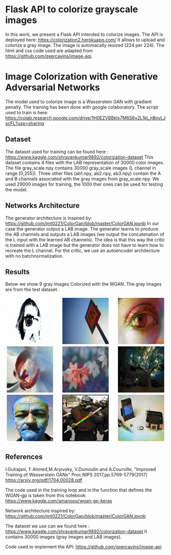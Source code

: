 
# Flask API to colorize grayscale images
In this work, we present a Flask API intended to colorize images.
The API is deployed here: https://colorization2.herokuapp.com/
It allows to upload and colorize a gray image.
The image is automacally resized (224 per 224).
The html and css code used are adapted from https://github.com/gxercavins/image-api.

# Image Colorization with Generative Adversarial Networks 
The model used to colorize image is a Wasserstein GAN with gradient penalty. 
The training has been done with google colaboratory. The script used to train is here: https://colab.research.google.com/drive/1H0EZVBBklx7M6S6y2L1kl_nBoyLJscFL?usp=sharing

## Dataset
The dataset used for training can be found here : https://www.kaggle.com/shravankumar9892/colorization-dataset
This dataset contains 4 files with the LAB representation of 30000 color images.
The file gray_scale.npy contains 30000 gray_scale images (L channel in range [0,255]). Three other files (ab1.npy, ab2.npy, ab3.npy) contain the A and B channels associated with the gray images from gray_scale.npy.
We used 29000 images for training, the 1000 ther ones can be used for testing the model.


## Networks Architecture
The generator architecture is inspired by: https://github.com/jmt0221/ColorGan/blob/master/ColorGAN.ipynb
In our case the generator output a LAB image. The generator learns to produce the AB channels and outputs a LAB images (we output the concatenation of the L input with the learned AB channels). The idea is that this way the critic is trained with a LAB image but the generator does not have to learn how to recreate the L channel.
For the critic, we use an autoencoder architecture with no batchnormalization.
  
## Results
Below we show 9 gray images Colorized with the WGAN. The gray images are from the test dataset.
<p align='center'>  
  <img src='nine_predictions.png' />
</p>

## References
I.Gulrajani, F.Ahmed,M.Arjovsky, V.Dumoulin and A.Courville, "Improved Training of Wasserstein GANs" Proc.NIPS 2017,pp.5769-5779(2017)
https://arxiv.org/pdf/1704.00028.pdf

The code used in the training loop and in the function that defines the WGAN-gp is taken from this notebook: https://www.kaggle.com/amanooo/wgan-gp-keras

Network architecture inspired by: https://github.com/jmt0221/ColorGan/blob/master/ColorGAN.ipynb

The dataset we use can we found here : https://www.kaggle.com/shravankumar9892/colorization-dataset It contains 30000 images (gray images and LAB images).

Code used to implement the API: https://github.com/gxercavins/image-api

